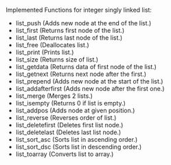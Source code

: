 Implemented Functions for integer singly linked list:

-   list_push (Adds new node at the end of the list.)
-   list_first (Returns first node of the list.)
-   list_last (Returns last node of the list.)
-   list_free (Deallocates list.)
-   list_print (Prints list.)
-   list_size (Returns size of list.)
-   list_getdata (Returns data of first node of the list.)
-   list_getnext (Returns next node after the first.)
-   list_prepend (Adds new node at the start of the list.)
-   list_addafterfirst (Adds new node after the first one.)
-   list_merge (Merges 2 lists.)
-   list_isempty (Returns 0 if list is empty.)
-   list_addpos (Adds node at given position.)
-   list_reverse (Reverses order of list.)
-   list_deletefirst (Deletes first list node.)
-   list_deletelast (Deletes last list node.)
-   list_sort_asc (Sorts list in ascending order.)
-   list_sort_dsc (Sorts list in descending order.)
-   list_toarray (Converts list to array.)
